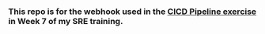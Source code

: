 ### This repo is for the webhook used in the [CICD Pipeline exercise](https://github.com/andujiuba/SSH_Keys_and_CICD_Pipeline) in Week 7 of my SRE training.
